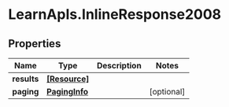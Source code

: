 # LearnApIs.InlineResponse2008

## Properties
Name | Type | Description | Notes
------------ | ------------- | ------------- | -------------
**results** | [**[Resource]**](Resource.md) |  | 
**paging** | [**PagingInfo**](PagingInfo.md) |  | [optional] 
